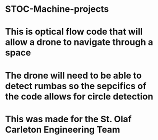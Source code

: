 # STOC-Machine-projects
# This is optical flow code that will allow a drone to navigate through a space
# The drone will need to be able to detect rumbas so the sepcifics of the code allows for circle detection
# This was made for the St. Olaf Carleton Engineering Team 
